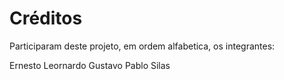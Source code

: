 # Créditos
Participaram deste projeto, em ordem alfabetica, os integrantes:

Ernesto
Leornardo
Gustavo
Pablo 
Silas